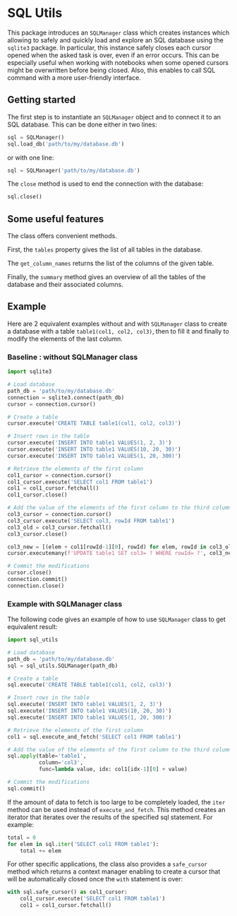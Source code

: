 # SQL Utils

This package introduces an `SQLManager` class which creates instances which allowing to safely and quickly load and explore an SQL database using the `sqlite3` package. In particular, this instance safely closes each cursor opened when the asked task is over, even if an error occurs.
This can be especially useful when working with notebooks when some opened cursors might be overwritten before being closed.
Also, this enables to call SQL command with a more user-friendly interface.

## Getting started

The first step is to instantiate an `SQLManager` object and to connect it to an SQL database.
This can be done either in two lines:
```python
sql = SQLManager()
sql.load_db('path/to/my/database.db')
```
or with one line:
```python
sql = SQLManager('path/to/my/database.db')
```

The `close` method is used to end the connection with the database:
```python
sql.close()
```

## Some useful features

The class offers convenient methods.

First, the `tables` property gives the list of all tables in the database.

The `get_column_names` returns the list of the columns of the given table.

Finally, the `summary` method gives an overview of all the tables of the database and their associated columns.


## Example

Here are 2 equivalent examples without and with `SQLManager` class to create a database with a table `table1(col1, col2, col3)`, then to fill it and finally to modify the elements of the last column.

### Baseline : without SQLManager class
```python
import sqlite3

# Load database
path_db = 'path/to/my/database.db'
connection = sqlite3.connect(path_db)
cursor = connection.cursor()

# Create a table
cursor.execute('CREATE TABLE table1(col1, col2, col3)')

# Insert rows in the table
cursor.execute('INSERT INTO table1 VALUES(1, 2, 3)')
cursor.execute('INSERT INTO table1 VALUES(10, 20, 30)')
cursor.execute('INSERT INTO table1 VALUES(1, 20, 300)')

# Retrieve the elements of the first column
col1_cursor = connection.cursor()
col1_cursor.execute('SELECT col1 FROM table1')
col1 = col1_cursor.fetchall()
col1_cursor.close()

# Add the value of the elements of the first column to the third column
col3_cursor = connection.cursor()
col3_cursor.execute('SELECT col3, rowId FROM table1')
col3_old = col3_cursor.fetchall()
col3_cursor.close()

col3_new = [(elem + col1[rowId-1][0], rowId) for elem, rowId in col3_old]
cursor.executemany(f'UPDATE table1 SET col3= ? WHERE rowId= ?', col3_new)

# Commit the modifications
cursor.close()
connection.commit()
connection.close()
```

### Example with SQLManager class
The following code gives an example of how to use `SQLManager` class to get equivalent result:
```python
import sql_utils

# Load database
path_db = 'path/to/my/database.db'
sql = sql_utils.SQLManager(path_db)

# Create a table
sql.execute('CREATE TABLE table1(col1, col2, col3)')

# Insert rows in the table
sql.execute('INSERT INTO table1 VALUES(1, 2, 3)')
sql.execute('INSERT INTO table1 VALUES(10, 20, 30)')
sql.execute('INSERT INTO table1 VALUES(1, 20, 300)')

# Retrieve the elements of the first column
col1 = sql.execute_and_fetch('SELECT col1 FROM table1')

# Add the value of the elements of the first column to the third column
sql.apply(table='table1',
          column='col3',
          func=lambda value, idx: col1[idx-1][0] + value)

# Commit the modifications
sql.commit()
```

If the amount of data to fetch is too large to be completely loaded, the `iter` method can be used
instead of `execute_and_fetch`. This method creates an iterator that iterates over the results of
the specified sql statement. For example:

```python
total = 0
for elem in sql.iter('SELECT col1 FROM table1'):
    total += elem
```

For other specific applications, the class also provides a `safe_cursor` method which returns a
context manager enabling to create a cursor that will be automatically closed once the `with`
statement is over:

```python
with sql.safe_cursor() as col1_cursor:
    col1_cursor.execute('SELECT col1 FROM table1')
    col1 = col1_cursor.fetchall()
```